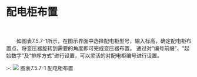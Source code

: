 #  配电柜布置
<br/>

&emsp;&emsp;如图表7.5.7-1所示，在图示界面中选择配电柜型号，输入标高，确定配电柜布置点，将变压器旋转到需要的角度即可完成变压器布置。 通过对“编号前缀”、“起始数字”及“排序方式”进行设置，可以灵活的对配电柜编号进行设置。


:-: ![](images/438.png)
图表7.5.7-1 配电柜布置